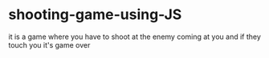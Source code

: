 # shooting-game-using-JS
it is a game where you have to shoot at the enemy coming at you and if they touch you it's game over
